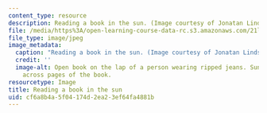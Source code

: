 ```yaml
---
content_type: resource
description: Reading a book in the sun. (Image courtesy of Jonatan Lindstrom.)
file: /media/https%3A/open-learning-course-data-rc.s3.amazonaws.com/21l-003-1-reading-fiction-dysfunctional-families-spring-2007/cf6a8b4a5f04174d2ea23ef64fa4881b_21l-003-1s07.jpg
file_type: image/jpeg
image_metadata:
  caption: "Reading a book in the sun. (Image courtesy of Jonatan Lindstr\xF6m.)"
  credit: ''
  image-alt: Open book on the lap of a person wearing ripped jeans. Sunlight streaks
    across pages of the book.
resourcetype: Image
title: Reading a book in the sun
uid: cf6a8b4a-5f04-174d-2ea2-3ef64fa4881b
---
```

